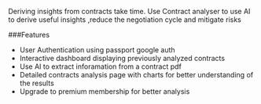 Deriving insights from contracts take time. Use Contract analyser to use AI to derive useful insights ,reduce the negotiation cycle and mitigate risks 

###Features
- User Authentication using passport google auth
- Interactive dashboard displaying previously analyzed contracts
- Use AI to extract inforamation from a contract pdf
- Detailed contracts analysis page with charts for better understanding of the results
- Upgrade to premium membership for better analysis

